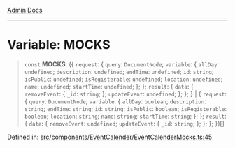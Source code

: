[Admin Docs](/)

***

# Variable: MOCKS

> `const` **MOCKS**: (\{ `request`: \{ `query`: `DocumentNode`; `variable`: \{ `allDay`: `undefined`; `description`: `undefined`; `endTime`: `undefined`; `id`: `string`; `isPublic`: `undefined`; `isRegisterable`: `undefined`; `location`: `undefined`; `name`: `undefined`; `startTime`: `undefined`; \}; \}; `result`: \{ `data`: \{ `removeEvent`: \{ `_id`: `string`; \}; `updateEvent`: `undefined`; \}; \}; \} \| \{ `request`: \{ `query`: `DocumentNode`; `variable`: \{ `allDay`: `boolean`; `description`: `string`; `endTime`: `string`; `id`: `string`; `isPublic`: `boolean`; `isRegisterable`: `boolean`; `location`: `string`; `name`: `string`; `startTime`: `string`; \}; \}; `result`: \{ `data`: \{ `removeEvent`: `undefined`; `updateEvent`: \{ `_id`: `string`; \}; \}; \}; \})[]

Defined in: [src/components/EventCalender/EventCalenderMocks.ts:45](https://github.com/PalisadoesFoundation/talawa-admin/blob/main/src/components/EventCalender/EventCalenderMocks.ts#L45)
